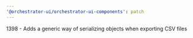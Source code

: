 ```yaml
---
'@orchestrator-ui/orchestrator-ui-components': patch
---
```


1398 - Adds a generic way of serializing objects when exporting CSV files
